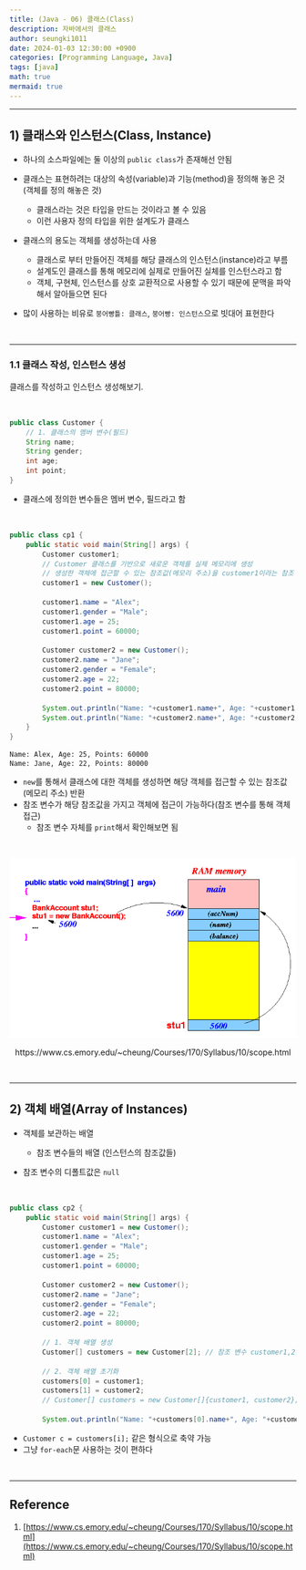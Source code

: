 ```yaml
---
title: (Java - 06) 클래스(Class)
description: 자바에서의 클래스
author: seungki1011
date: 2024-01-03 12:30:00 +0900
categories: [Programming Language, Java]
tags: [java]
math: true
mermaid: true
---
```


---

## 1) 클래스와 인스턴스(Class, Instance)

* 하나의 소스파일에는 둘 이상의 ```public class```가 존재해선 안됨



* 클래스는 표현하려는 대상의 속성(variable)과 기능(method)을 정의해 놓은 것 (객체를 정의 해놓은 것)
  * 클래스라는 것은 타입을 만드는 것이라고 볼 수 있음
  * 이런 사용자 정의 타입을 위한 설계도가 클래스



* 클래스의 용도는 객체를 생성하는데 사용
  * 클래스로 부터 만들어진 객체를 해당 클래스의 인스턴스(instance)라고 부름
  * 설계도인 클래스를 통해 메모리에 실제로 만들어진 실체를 인스턴스라고 함
  * 객체, 구현체, 인스턴스를 상호 교환적으로 사용할 수 있기 때문에 문맥을 파악해서 알아들으면 된다



* 많이 사용하는 비유로 `붕어빵틀: 클래스`, `붕어빵: 인스턴스`으로 빗대어 표현한다

<br>

---

### 1.1 클래스 작성, 인스턴스 생성

클래스를 작성하고 인스턴스 생성해보기.

<br>

```java
public class Customer {
    // 1. 클래스의 멤버 변수(필드)
    String name;
    String gender;
    int age;
    int point;
}
```

* 클래스에 정의한 변수들은 멤버 변수, 필드라고 함

<br>

```java
public class cp1 {
    public static void main(String[] args) {
        Customer customer1;
        // Customer 클래스를 기반으로 새로운 객체를 실제 메모리에 생성
      	// 생성한 객체에 접근할 수 있는 참조값(메모리 주소)을 customer1이라는 참조 변수를 통해서 접근 가능
        customer1 = new Customer();

        customer1.name = "Alex";
        customer1.gender = "Male";
        customer1.age = 25;
        customer1.point = 60000;

        Customer customer2 = new Customer();
        customer2.name = "Jane";
        customer2.gender = "Female";
        customer2.age = 22;
        customer2.point = 80000;

        System.out.println("Name: "+customer1.name+", Age: "+customer1.age+", Points: "+customer1.point);
        System.out.println("Name: "+customer2.name+", Age: "+customer2.age+", Points: "+customer2.point);
    }
}
```

```
Name: Alex, Age: 25, Points: 60000
Name: Jane, Age: 22, Points: 80000
```

* ```new```를 통해서 클래스에 대한 객체를 생성하면 해당 객체를 접근할 수 있는 참조값(메모리 주소) 반환
* 참조 변수가 해당 참조값을 가지고 객체에 접근이 가능하다(참조 변수를 통해 객체 접근)
  * 참조 변수 자체를 ```print```해서 확인해보면 됨

<br>

![array](../post_images/2024-01-03-java-6/instancemem.gif)

<p align='center'>https://www.cs.emory.edu/~cheung/Courses/170/Syllabus/10/scope.html</p>

<br>

---

## 2) 객체 배열(Array of Instances)

* 객체를 보관하는 배열
  * 참조 변수들의 배열 (인스턴스의 참조값들)



* 참조 변수의 디폴트값은 ```null```

<br>

```java
public class cp2 {
    public static void main(String[] args) {
        Customer customer1 = new Customer();
        customer1.name = "Alex";
        customer1.gender = "Male";
        customer1.age = 25;
        customer1.point = 60000;

        Customer customer2 = new Customer();
        customer2.name = "Jane";
        customer2.gender = "Female";
        customer2.age = 22;
        customer2.point = 80000;

        // 1. 객체 배열 생성
        Customer[] customers = new Customer[2]; // 참조 변수 customer1,2를 담기 위해 길이 2

        // 2. 객체 배열 초기화
        customers[0] = customer1;
        customers[1] = customer2;
        // Customer[] customers = new Customer[]{customer1, customer2};

        System.out.println("Name: "+customers[0].name+", Age: "+customers[0].age+", Points: "+customers[0].point);
```

* ```Customer c = customers[i];``` 같은 형식으로 축약 가능
* 그냥 ```for-each```문 사용하는 것이 편하다

<br>

---

## Reference

1. [https://www.cs.emory.edu/~cheung/Courses/170/Syllabus/10/scope.html](https://www.cs.emory.edu/~cheung/Courses/170/Syllabus/10/scope.html)